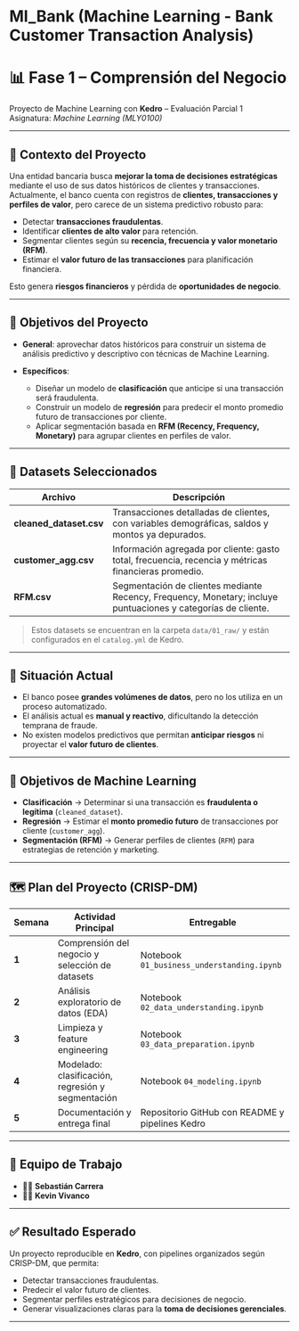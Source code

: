 # Ml_Bank (Machine Learning - Bank Customer Transaction Analysis)

# 📊 Fase 1 – Comprensión del Negocio

Proyecto de Machine Learning con **Kedro** – Evaluación Parcial 1  
Asignatura: *Machine Learning (MLY0100)*  

---

## 🏦 Contexto del Proyecto

Una entidad bancaria busca **mejorar la toma de decisiones estratégicas** mediante el uso de sus datos históricos de clientes y transacciones.  
Actualmente, el banco cuenta con registros de **clientes, transacciones y perfiles de valor**, pero carece de un sistema predictivo robusto para:

- Detectar **transacciones fraudulentas**.  
- Identificar **clientes de alto valor** para retención.  
- Segmentar clientes según su **recencia, frecuencia y valor monetario (RFM)**.  
- Estimar el **valor futuro de las transacciones** para planificación financiera.  

Esto genera **riesgos financieros** y pérdida de **oportunidades de negocio**.

---

## 🎯 Objetivos del Proyecto

- **General**: aprovechar datos históricos para construir un sistema de análisis predictivo y descriptivo con técnicas de Machine Learning.  

- **Específicos**:  
  - Diseñar un modelo de **clasificación** que anticipe si una transacción será fraudulenta.  
  - Construir un modelo de **regresión** para predecir el monto promedio futuro de transacciones por cliente.  
  - Aplicar segmentación basada en **RFM (Recency, Frequency, Monetary)** para agrupar clientes en perfiles de valor.  

---

## 📂 Datasets Seleccionados

| Archivo                 | Descripción |
|--------------------------|-------------|
| **cleaned_dataset.csv** | Transacciones detalladas de clientes, con variables demográficas, saldos y montos ya depurados. |
| **customer_agg.csv**    | Información agregada por cliente: gasto total, frecuencia, recencia y métricas financieras promedio. |
| **RFM.csv**             | Segmentación de clientes mediante Recency, Frequency, Monetary; incluye puntuaciones y categorías de cliente. |

> Estos datasets se encuentran en la carpeta `data/01_raw/` y están configurados en el `catalog.yml` de Kedro.

---

## 📌 Situación Actual

- El banco posee **grandes volúmenes de datos**, pero no los utiliza en un proceso automatizado.  
- El análisis actual es **manual y reactivo**, dificultando la detección temprana de fraude.  
- No existen modelos predictivos que permitan **anticipar riesgos** ni proyectar el **valor futuro de clientes**.  

---

## 🧠 Objetivos de Machine Learning

- **Clasificación** → Determinar si una transacción es **fraudulenta o legítima** (`cleaned_dataset`).  
- **Regresión** → Estimar el **monto promedio futuro** de transacciones por cliente (`customer_agg`).  
- **Segmentación (RFM)** → Generar perfiles de clientes (`RFM`) para estrategias de retención y marketing.  

---

## 🗺️ Plan del Proyecto (CRISP-DM)

| Semana | Actividad Principal | Entregable |
|--------|---------------------|------------|
| **1**  | Comprensión del negocio y selección de datasets | Notebook `01_business_understanding.ipynb` |
| **2**  | Análisis exploratorio de datos (EDA) | Notebook `02_data_understanding.ipynb` |
| **3**  | Limpieza y feature engineering | Notebook `03_data_preparation.ipynb` |
| **4**  | Modelado: clasificación, regresión y segmentación | Notebook `04_modeling.ipynb` |
| **5**  | Documentación y entrega final | Repositorio GitHub con README y pipelines Kedro |

---

## 👥 Equipo de Trabajo

- 🧑‍💻 **Sebastián Carrera**  
- 🧑‍💻 **Kevin Vivanco**  

---

## ✅ Resultado Esperado

Un proyecto reproducible en **Kedro**, con pipelines organizados según CRISP-DM, que permita:  
- Detectar transacciones fraudulentas.  
- Predecir el valor futuro de clientes.  
- Segmentar perfiles estratégicos para decisiones de negocio.  
- Generar visualizaciones claras para la **toma de decisiones gerenciales**.  

---

